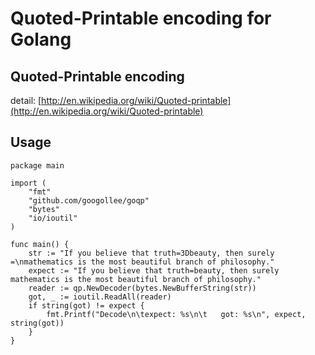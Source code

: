 Quoted-Printable encoding for Golang
====================================

Quoted-Printable encoding
-------------------------

detail: [http://en.wikipedia.org/wiki/Quoted-printable](http://en.wikipedia.org/wiki/Quoted-printable)

Usage
-----

	package main

	import (
		"fmt"
		"github.com/googollee/goqp"
		"bytes"
		"io/ioutil"
	)

	func main() {
	    str := "If you believe that truth=3Dbeauty, then surely =\nmathematics is the most beautiful branch of philosophy."
	    expect := "If you believe that truth=beauty, then surely mathematics is the most beautiful branch of philosophy."
	    reader := qp.NewDecoder(bytes.NewBufferString(str))
	    got, _ := ioutil.ReadAll(reader)
	    if string(got) != expect {
	        fmt.Printf("Decode\n\texpect: %s\n\t   got: %s\n", expect, string(got))
	    }
	}